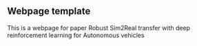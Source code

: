 ## <b>Webpage template</b>

This is a webpage for paper Robust Sim2Real transfer with deep reinforcement learning for Autonomous vehicles